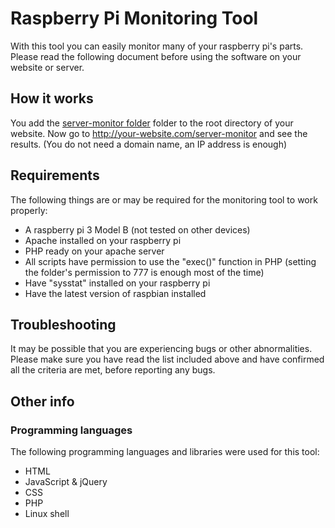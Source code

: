 # Raspberry Pi Monitoring Tool

With this tool you can easily monitor many of your raspberry pi's parts. Please
read the following document before using the software on your website or server.

## How it works
You add the [server-monitor folder](../master/server-monitor/) folder to the root directory of
your website. Now go to http://your-website.com/server-monitor and see the results.
(You do not need a domain name, an IP address is enough)

## Requirements
The following things are or may be required for the monitoring tool to work properly:
* A raspberry pi 3 Model B (not tested on other devices)
* Apache installed on your raspberry pi
* PHP ready on your apache server
* All scripts have permission to use the "exec()" function in PHP (setting the folder's
permission to 777 is enough most of the time)
* Have "sysstat" installed on your raspberry pi
* Have the latest version of raspbian installed

## Troubleshooting
It may be possible that you are experiencing bugs or other abnormalities. Please
make sure you have read the list included above and have confirmed all the
criteria are met, before reporting any bugs.

## Other info
### Programming languages
The following programming languages and libraries were used for this tool:
* HTML
* JavaScript & jQuery
* CSS
* PHP
* Linux shell
